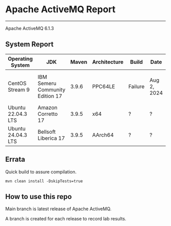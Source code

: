 # Apache ActiveMQ Report
--- 

Apache ActiveMQ 6.1.3

## System Report

| Operating System    | JDK       | Maven | Architecture | Build | Date  | Notes |
|---------------------|-----------|-------|--------------|-------|-------|-------|
| CentOS Stream 9         | IBM Semeru Community Edition 17   | 3.9.6 | PPC64LE      | Failure | Aug 2, 2024 | ActiveMQ :: Unit Tests MBeanWithAuditLogTest, MulticastNetworkTest, PeerTransportTestm, DiscoveryTransportBrokerTes |
| Ubuntu 22.04.3 LTS          | Amazon Corretto 17   | 3.9.5 | x64      |  ? | ? | ? |
| Ubuntu 24.04.3 LTS          | Bellsoft Liberica 17   | 3.9.5 | AArch64      |  ? | ? | ? |


## Errata


Quick build to assure compilation. 
```
mvn clean install -DskipTests=true
```

## How to use this repo

Main branch is latest release of Apache ActiveMQ.

A branch is created for each release to record lab results.
